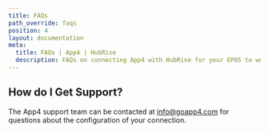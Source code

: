 ```yaml
---
title: FAQs
path_override: faqs
position: 4
layout: documentation
meta:
  title: FAQs | App4 | HubRise
  description: FAQs on connecting App4 with HubRise for your EPOS to work with other apps as a cohesive whole. Connect apps and synchronise your data.
---
```


## How do I Get Support?

The App4 support team can be contacted at info@goapp4.com for questions about the configuration of your connection.
